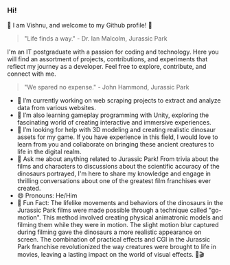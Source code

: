 ### Hi!


🌴 I am Vishnu, and welcome to my Github profile! 🦖

> "Life finds a way." - Dr. Ian Malcolm, Jurassic Park

I'm an IT postgraduate with a passion for coding and technology. 
Here you will find an assortment of projects, contributions, and experiments that reflect my journey as a developer. 
Feel free to explore, contribute, and connect with me.

> "We spared no expense." - John Hammond, Jurassic Park

- 🔭 I’m currently working on web scraping projects to extract and analyze data from various websites.
- 🌱 I’m also learning gameplay programming with Unity, exploring the fascinating world of creating interactive and immersive experiences.
- 🤔 I’m looking for help with 3D modeling and creating realistic dinosaur assets for my game. If you have experience in this field, I would love to learn from you and collaborate on bringing these ancient creatures to life in the digital realm.
- 💬 Ask me about anything related to Jurassic Park! From trivia about the films and characters to discussions about the scientific accuracy of the dinosaurs portrayed, I'm here to share my knowledge and engage in thrilling conversations about one of the greatest film franchises ever created.
- 😄 Pronouns: He/Him
- 🌟 Fun Fact: The lifelike movements and behaviors of the dinosaurs in the Jurassic Park films were made possible through a technique called "go-motion". This method involved creating physical animatronic models and filming them while they were in motion. The slight motion blur captured during filming gave the dinosaurs a more realistic appearance on screen. The combination of practical effects and CGI in the Jurassic Park franchise revolutionized the way creatures were brought to life in movies, leaving a lasting impact on the world of visual effects. 🦕🎬
